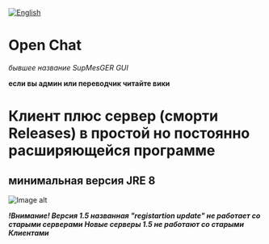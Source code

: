 [![English](https://img.shields.io/badge/lang-eng-green?style=flat)]()
# Open Chat
_бывшее название SupMesGER GUI_

**если вы админ или переводчик читайте вики**

# Клиент плюс сервер (сморти Releases) в простой но постоянно расширяющейся программе
## минимальная версия JRE 8

![Image alt](https://github.com/Fedyk3212/Open-Chat/blob/228150aa8ff3b40c62c5f90b037d6cb7edae6936/logo.png)

  ***!Внимание!
   Версия 1.5 названная "registartion update" не работает со старыми серверами
   Новые серверы 1.5 не работают со старыми Клиентами***
